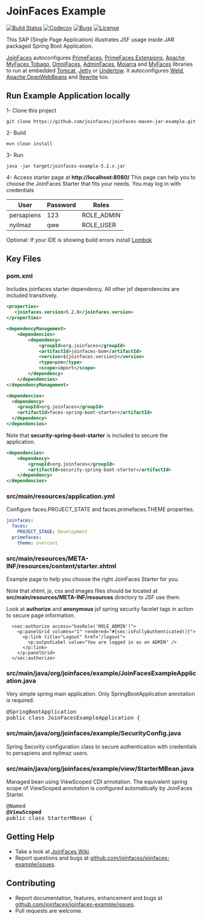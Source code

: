 JoinFaces Example
=====
[![Build Status](https://github.com/joinfaces/joinfaces-maven-jar-example/actions/workflows/maven.yml/badge.svg)](https://github.com/joinfaces/joinfaces-maven-jar-example/actions)
[![Codecov](https://codecov.io/gh/joinfaces/joinfaces-maven-jar-example/branch/4.7.x/graph/badge.svg)](https://codecov.io/gh/joinfaces/joinfaces-maven-jar-example)
[![Bugs](https://sonarcloud.io/api/project_badges/measure?project=joinfaces_joinfaces-maven-jar-example&metric=bugs)](https://sonarcloud.io/dashboard?id=joinfaces_joinfaces-maven-jar-example)
[![License](http://img.shields.io/:license-apache-blue.svg)](http://www.apache.org/licenses/LICENSE-2.0.html)

This SAP (Single Page Application) illustrates JSF usage inside JAR packaged Spring Boot Application.

[JoinFaces](https://joinfaces.org) autoconfigures 
[PrimeFaces](https://primefaces.org/), 
[PrimeFaces Extensions](https://primefaces-extensions.github.io/), 
[Apache MyFaces Tobago](https://github.com/apache/myfaces-tobago), 
[OmniFaces](https://omnifaces.org/), 
[AdminFaces](https://adminfaces.github.io/site/), 
[Mojarra](https://eclipse-ee4j.github.io/mojarra/) and 
[MyFaces](http://myfaces.apache.org) libraries to run at embedded 
[Tomcat](https://tomcat.apache.org/), 
[Jetty](https://www.eclipse.org/jetty) or 
[Undertow](https://undertow.io/). 
It autoconfigures [Weld](https://weld.cdi-spec.org),
[Apache OpenWebBeans](https://openwebbeans.apache.org/) and
[Rewrite](https://www.ocpsoft.org/rewrite/) too.

## Run Example Application locally

1- Clone this project
```Shell
git clone https://github.com/joinfaces/joinfaces-maven-jar-example.git
```

2- Build
```Shell
mvn clean install
```

3- Run
```Shell
java -jar target/joinfaces-example-5.2.x.jar
```

4- Access starter page at **http://localhost:8080/** This page can help you to choose the JoinFaces Starter that fits your needs. You may log in with credentials

| User       | Password | Roles      |
|------------|----------|------------|
| persapiens | 123      | ROLE_ADMIN |
| nyilmaz    | qwe      | ROLE_USER  |

Optional: If your IDE is showing build errors install [Lombok](https://projectlombok.org/setup/overview)

## Key Files

### pom.xml

Includes joinfaces starter dependency. All other jsf dependencies are included transitively.

```xml
<properties>
   <joinfaces.version>5.2.0</joinfaces.version>
</properties>

<dependencyManagement>
    <dependencies>
        <dependency>
            <groupId>org.joinfaces</groupId>
            <artifactId>joinfaces-bom</artifactId>
            <version>${joinfaces.version}</version>
            <type>pom</type>
            <scope>import</scope>
        </dependency>
    </dependencies>
</dependencyManagement>

<dependencies>
  <dependency>
    <groupId>org.joinfaces</groupId>
    <artifactId>faces-spring-boot-starter</artifactId>
  </dependency>
</dependencies>
```

Note that **security-spring-boot-starter** is included to secure the application.

```xml
<dependencies>
    <dependency>
        <groupId>org.joinfaces</groupId>
        <artifactId>security-spring-boot-starter</artifactId>
    </dependency>
</dependencies>
```

### src/main/resources/application.yml

Configure faces.PROJECT_STATE and faces.primefaces.THEME properties.

```yml
joinfaces:
  faces:
    PROJECT_STAGE: Development
  primefaces: 
    theme: overcast
```

### src/main/resources/META-INF/resources/content/starter.xhtml

Example page to help you choose the right JoinFaces Starter for you. 

Note that xhtml, js, css and images files should be located at **src/main/resources/META-INF/resources** directory to JSF use them.

Look at **authorize** and **anonymous** jsf spring security facelet tags in action to secure page information.

```xhtml
  <sec:authorize access="hasRole('ROLE_ADMIN')">
    <p:panelGrid columns="1" rendered="#{sec:isFullyAuthenticated()}">
      <p:link title="Logout" href="/logout">
        <p:outputLabel value="You are logged in as an ADMIN" />
      </p:link>
    </p:panelGrid>
  </sec:authorize>
```

### src/main/java/org/joinfaces/example/JoinFacesExampleApplication.java

Very simple spring main application. Only SpringBootApplication annotation is required.

<pre>
@SpringBootApplication
public class JoinFacesExampleApplication {
</pre>

### src/main/java/org/joinfaces/example/SecurityConfig.java

Spring Security configuration class to secure authentication with credentials to persapiens and nyilmaz users.

### src/main/java/org/joinfaces/example/view/StarterMBean.java

Managed bean using ViewScoped CDI annotation. The equivalent spring scope of ViewScoped annotation is configured automatically by JoinFaces Starter.

<pre>
@Named
<b>@ViewScoped</b>
public class StarterMBean {
</pre>

## Getting Help

* Take a look at [JoinFaces Wiki](https://github.com/joinfaces/joinfaces/wiki).
* Report questions and bugs at [github.com/joinfaces/joinfaces-example/issues](https://github.com/joinfaces/joinfaces-maven-jar-example/issues).

## Contributing

* Report documentation, features, enhancement and bugs at [github.com/joinfaces/joinfaces-example/issues](https://github.com/joinfaces/joinfaces-maven-jar-example/issues).
* Pull requests are welcome.
